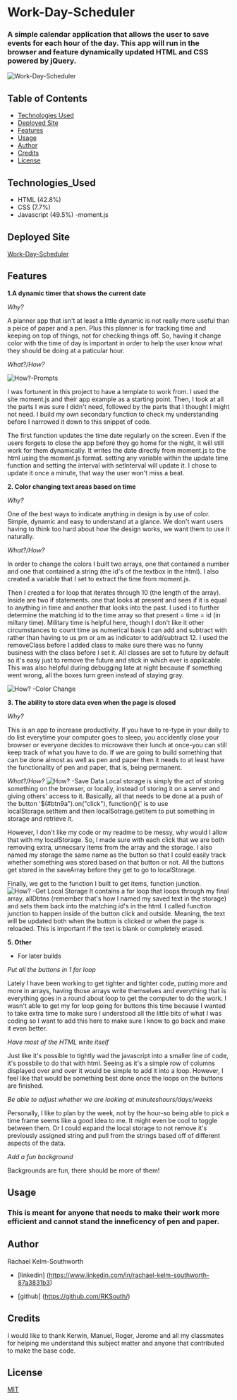 




<!-- Read Me template -->

#  Work-Day-Scheduler 

### A simple calendar application that allows the user to save events for each hour of the day. This app will run in the browser and feature dynamically updated HTML and CSS powered by jQuery. 

![Work-Day-Scheduler](Assets/Workdayimg-01.png)

## Table of Contents
* [Technologies Used](Technologies_Used)
* [Deployed Site](Deployed)
* [Features](Features)
* [Usage](Usage)
* [Author](Author)
* [Credits](Credits)
* [License](License)

## Technologies_Used
* HTML (42.8%)
* CSS (7.7%)
* Javascript (49.5%) -moment.js

## Deployed Site
[Work-Day-Scheduler](https://rksouth.github.io/work-day-scheduler/)

## Features 


__1.A dynamic timer that shows the current date__
 
_Why?_

A planner app that isn't at least a little dynamic is not really more useful than a peice of paper and a pen. Plus this planner is for tracking time and keeping on top of things, not for checking things off. So, having it change color with the time of day is important in order to help the user know what they should be doing at a paticular hour.

_What?/How?_

   ![How?-Prompts](Assets/Workdayimg-05.png)

  I was fortunent in this project to have a template to work from. I used the site moment.js and their app example as a starting point. Then, I took at all the parts I was sure I didn't need, followed by the parts that I thought I might not need. I build my own secondary function to check my understanding before I narrowed it down to this snippet of code. 

  The first function updates the time date regularly on the screen. Even if the users forgets to close the app before they go home for the night, it will still work for them dynamically. It writes the date directly from moment.js to the html using the moment.js format. setting any variable within the update time function and setting the interval with setInterval will update it. I chose to update it once a minute, that way the user won't miss a beat. 

__2. Color changing text areas based on time__

_Why?_

One of the best ways to indicate anything in design is by use of color. Simple, dynamic and easy to understand at a glance. We don't want users having to think too hard about how the design works, we want them to use it naturally. 


_What?/How?_
	
In order to change the colors I built two arrays, one that contained a number and one that contained a string (the id's of the textbox in the html). I also created a variable that I set to extract the time from moment.js. 

Then I created a for loop that iterates through 10 (the length of the array). Inside are two if statements. one that looks at present and sees if it is equal to anything in time and another that looks into the past. I used i to further determine the matching id to the time array so that present = time = id (in miltary time). Military time is helpful here, though I don't like it other circumstances to count time as numerical basis I can add and subtract with rather than having to us pm or am as indicator to add/subtract 12. I used the removeClass before I added class to make sure there was no funny business with the class before I set it. All classes are set to future by default so it's easy just to remove the future and stick in which ever is applicable. This was also helpful during debugging late at night because if something went wrong, all the boxes turn green instead of staying gray.




![How? -Color Change](Assets/Workdayimg-06.png)


__3. The ability to store data even when the page is closed__

_Why?_

This is an app to increase productivity. If you have to re-type in your daily to do list everytime your computer goes to sleep, you accidently close your browser or everyone decides to microwave their lunch at once-you can still keep track of what you have to do. If we are going to build something that can be done almost as well as pen and paper then it needs to at least have the functionality of pen and paper, that is, being permanent. 



_What?/How?_
![How? -Save Data](Assets/Workdayimg-07.png)
Local storage is simply the act of storing something on the browser, or locally, instead of storing it on a server and giving others' access to it. Basically, all that needs to be done at a push of the button '$(#btn9a").on("click"), function(){' is to use localStorage.setItem and then localSotrage.getItem to put something in storage and retrieve it. 

However, I don't like my code or my readme to be messy, why would I allow that with my localStorage. So, I made sure with each click that we are both removing extra, unnecsary items from the array and the storage. I also named my storage the same name as the button so that I could easily track whether something was stored based on that button or not. All the buttons get stored in the saveArray before they get to go to localStorage.

Finally, we get to the function I built to get items, function junction.
![How? -Get Local Storage](Assets/Workdayimg-08.png)
It contains a for loop that loops through my final array, allDbtns (remember that's how I named my saved text in the storage) and sets them back into the matching id's in the html. I called function junction to happen inside of the button click and outside. Meaning, the text will be updated both when the button is clicked or when the page is reloaded. This is important if the text is blank or completely erased. 

   
    
__5. Other__

* For later builds

_Put all the buttons in 1 for loop_

 Lately I have been working to get tighter and tighter code, putting more and more in arrays, having those arrays write themselves and everything that is everything goes in a round about loop to get the computer to do the work. I wasn't able to get my for loop going for buttons this time because I wanted to take extra time to make sure I understood all the little bits of what I was coding so I want to add this here to make sure I know to go back and make it even better.

_Have most of the HTML write itself_

Just like it's possible to tightly wad the javascript into a smaller line of code, it's possbile to do that with html. Seeing as it's a simple row of columns displayed over and over it would be simple to add it into a loop. However, I feel like that would be something best done once the loops on the buttons are finished. 

_Be able to adjust whether we are looking at minuteshours/days/weeks_

Personally, I like to plan by the week, not by the hour-so being able to pick a time frame seems like a good idea to me. It might even be cool to toggle between them. Or I could expand the local storage to not remove it's previously assigned string and pull from the strings based off of different aspects of the data.

_Add a fun background_

Backgrounds are fun, there should be more of them!


  

## Usage
### This is meant for anyone that needs to make their work more efficient and cannot stand the inneficency of pen and paper. 

## Author 
Rachael Kelm-Southworth

* [linkedin] (https://www.linkedin.com/in/rachael-kelm-southworth-87a3831b3) 

* [github] (https://github.com/RKSouth/)

 ## Credits

I would like to thank Kerwin, Manuel, Roger, Jerome and all my classmates for helping me understand this subject matter and anyone that contributed to make the base code.

## License
[MIT](https://choosealicense.com/licenses/mit/)





